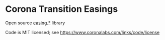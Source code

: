 # Corona Transition Easings

Open source [easing.*](https://docs.coronalabs.com/api/library/easing/) library

Code is MIT licensed; see https://www.coronalabs.com/links/code/license

